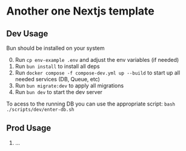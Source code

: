 # Another one Nextjs template

## Dev Usage
Bun should be installed on your system

0) Run `cp env-example .env` and adjust the env variables (if needed)
1) Run `bun install` to install all deps
2) Run `docker compose -f compose-dev.yml up --build` to start up all needed services (DB, Queue, etc)
3) Run `bun migrate:dev` to apply all migrations
4) Run `bun dev` to start the dev server

To acess to the running DB you can use the appropriate script: `bash ./scripts/dev/enter-db.sh`

## Prod Usage

1) ...